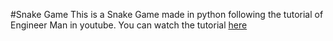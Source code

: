#Snake Game 
This is a Snake Game made in python following the tutorial of Engineer Man in youtube. You can watch the tutorial [here](https://youtu.be/rbasThWVb-c)  
